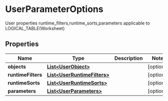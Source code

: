 

# UserParameterOptions

User properties runtime_filters,runtime_sorts,parameters applicable to LOGICAL_TABLE(Worksheet)

## Properties

| Name | Type | Description | Notes |
|------------ | ------------- | ------------- | -------------|
|**objects** | [**List&lt;UserObject&gt;**](UserObject.md) |  |  [optional] |
|**runtimeFilters** | [**List&lt;UserRuntimeFilters&gt;**](UserRuntimeFilters.md) |  |  [optional] |
|**runtimeSorts** | [**List&lt;UserRuntimeSorts&gt;**](UserRuntimeSorts.md) |  |  [optional] |
|**parameters** | [**List&lt;UserParameters&gt;**](UserParameters.md) |  |  [optional] |



